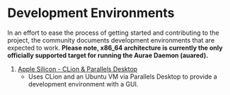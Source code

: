 # Development Environments

In an effort to ease the process of getting started and contributing to the project, the community documents development environments that are expected to work. **Please note, x86_64 architecture is currently the only officially supported target for running the Aurae Daemon (auared).**

1. [Apple Silicon - CLion & Parallels Desktop](apple-silicon/clion-parallels)
    - Uses CLion and an Ubuntu VM via Parallels Desktop to provide a development environment with a GUI.